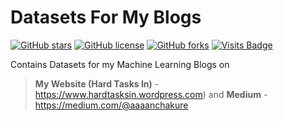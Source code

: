 # Datasets For My Blogs

[![GitHub stars](https://img.shields.io/github/stars/afrozchakure/Datasets-For-My-Blogs?color=green&style=for-the-badge)](https://github.com/afrozchakure/Datasets-For-My-Blogs/stargazers)
[![GitHub license](https://img.shields.io/github/license/afrozchakure/Datasets-For-My-Blogs?color=blue&style=for-the-badge)](https://github.com/afrozchakure/Datasets-For-My-Blogs/blob/master/LICENSE)
[![GitHub forks](https://img.shields.io/github/forks/afrozchakure/Datasets-For-My-Blogs?color=orange&style=for-the-badge)](https://github.com/afrozchakure/Datasets-For-My-Blogs/network)
[![Visits Badge](https://badges.pufler.dev/visits/afrozchakure/Datasets-For-My-Blogs?color=blueviolet&style=for-the-badge)](https://badges.pufler.dev)

Contains Datasets for my Machine Learning Blogs on 
> **My Website (Hard Tasks In)** - https://www.hardtasksin.wordpress.com) and 
> **Medium** - https://medium.com/@aaaanchakure
